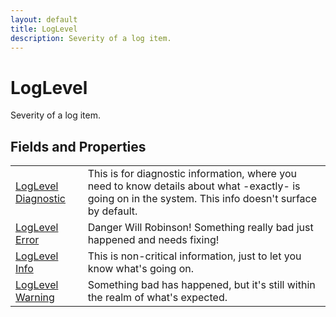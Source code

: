 ```yaml
---
layout: default
title: LogLevel
description: Severity of a log item.
---
```

# LogLevel

Severity of a log item.


## Fields and Properties

|  |  |
|--|--|
|[LogLevel]({{site.url}}/Pages/Reference/LogLevel.html) [Diagnostic]({{site.url}}/Pages/Reference/LogLevel/Diagnostic.html)|This is for diagnostic information, where you need to know details about what -exactly- is going on in the system. This info doesn't surface by default.|
|[LogLevel]({{site.url}}/Pages/Reference/LogLevel.html) [Error]({{site.url}}/Pages/Reference/LogLevel/Error.html)|Danger Will Robinson! Something really bad just happened and needs fixing!|
|[LogLevel]({{site.url}}/Pages/Reference/LogLevel.html) [Info]({{site.url}}/Pages/Reference/LogLevel/Info.html)|This is non-critical information, just to let you know what's going on.|
|[LogLevel]({{site.url}}/Pages/Reference/LogLevel.html) [Warning]({{site.url}}/Pages/Reference/LogLevel/Warning.html)|Something bad has happened, but it's still within the realm of what's expected.|



